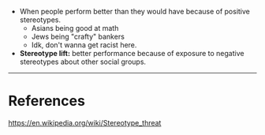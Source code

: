 - When people perform better than they would have because of positive stereotypes. 
	- Asians being good at math
	- Jews being "crafty" bankers
	- Idk, don't wanna get racist here. 
- **Stereotype lift:** better performance because of exposure to negative stereotypes about other social groups. 
---
# References
https://en.wikipedia.org/wiki/Stereotype_threat